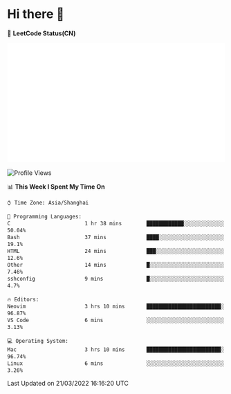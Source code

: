 # Hi there 👋

📝 **LeetCode Status(CN)**

![wsmbsbbz's LeetCode status](https://github.com/wsmbsbbz/wsmbsbbz/blob/main/status.svg)

<!--
**wsmbsbbz/wsmbsbbz** is a ✨ _special_ ✨ repository because its `README.md` (this file) appears on your GitHub profile.

Here are some ideas to get you started:

- 🔭 I’m currently working on ...
- 🌱 I’m currently learning ...
- 👯 I’m looking to collaborate on ...
- 🤔 I’m looking for help with ...
- 💬 Ask me about ...
- 📫 How to reach me: ...
- 😄 Pronouns: ...
- ⚡ Fun fact: ...
-->
<!--START_SECTION:waka-->
![Profile Views](http://img.shields.io/badge/Profile%20Views-1-blue)

📊 **This Week I Spent My Time On** 

```text
⌚︎ Time Zone: Asia/Shanghai

💬 Programming Languages: 
C                        1 hr 38 mins        ████████████░░░░░░░░░░░░░   50.04% 
Bash                     37 mins             ████░░░░░░░░░░░░░░░░░░░░░   19.1% 
HTML                     24 mins             ███░░░░░░░░░░░░░░░░░░░░░░   12.6% 
Other                    14 mins             █░░░░░░░░░░░░░░░░░░░░░░░░   7.46% 
sshconfig                9 mins              █░░░░░░░░░░░░░░░░░░░░░░░░   4.7%

🔥 Editors: 
Neovim                   3 hrs 10 mins       ████████████████████████░   96.87% 
VS Code                  6 mins              ░░░░░░░░░░░░░░░░░░░░░░░░░   3.13%

💻 Operating System: 
Mac                      3 hrs 10 mins       ████████████████████████░   96.74% 
Linux                    6 mins              ░░░░░░░░░░░░░░░░░░░░░░░░░   3.26%

```


 Last Updated on 21/03/2022 16:16:20 UTC
<!--END_SECTION:waka-->
